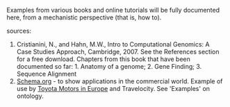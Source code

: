 Examples from various books and online tutorials will be fully documented here, from a mechanistic perspective (that is, how to). 

sources:
1. Cristianini, N., and Hahn, M.W., Intro to Computational Genomics: A Case Studies Approach, Cambridge, 2007. See the References section for a free download. Chapters from this book that have been documented so far: 1. Anatomy of a genome; 2. Gene Finding; 3. Sequence Alignment
2. [Schema.org](https://schema.org/) - to show applications in the commercial world. Example of use by [Toyota Motors in Europe](https://www.toyota-europe.com/) and Travelocity. See 'Examples' on ontology. 



